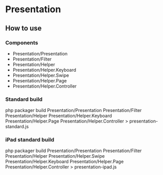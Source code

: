 Presentation
===========================================

How to use
-------------------------------------------


### Components

* Presentation/Presentation
* Presentation/Filter
* Presentation/Helper
* Presentation/Helper.Keyboard
* Presentation/Helper.Swipe
* Presentation/Helper.Page
* Presentation/Helper.Controller

### Standard build

php packager build Presentation/Presentation Presentation/Filter Presentation/Helper Presentation/Helper.Keyboard Presentation/Helper.Page Presentation/Helper.Controller > presentation-standard.js

### iPad standard build

php packager build Presentation/Presentation Presentation/Filter Presentation/Helper Presentation/Helper.Swipe Presentation/Helper.Keyboard Presentation/Helper.Page Presentation/Helper.Controller > presentation-ipad.js
